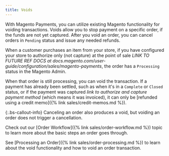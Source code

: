 ```yaml
---
title: Voids
---
```


With Magento Payments, you can utilize existing Magento functionality for voiding transactions. Voids allow you to stop payment on a specific order, if the funds are not yet captured. After you void an order, you can cancel orders in `Pending` status and issue any needed refunds.

When a customer purchases an item from your store, if you have configured your store to authorize only (not capture) at the point of sale *LINK TO FUTURE REF DOCS at docs.magento.com/user-guide/configuration/sales/magento-payments*, the order has a `Processing` status in the Magento Admin.

When that order is still processing, you can void the transaction. If a payment has already been settled, such as when it's in a `Complete` or `Closed` status, or if the payment was captured *link to authorize and capture payment method* (which means it was invoiced), it can only be [refunded using a credit memo]({% link sales/credit-memos.md %}).

{:.bs-callout-info}
Canceling an order also produces a void, but voiding an order does not trigger a cancellation.

Check out our [Order Workflow]({% link sales/order-workflow.md %}) topic to learn more about the basic steps an order goes through.

See [Processing an Order]({% link sales/order-processing.md %}) to learn about the void functionality and how to void an order transaction.
